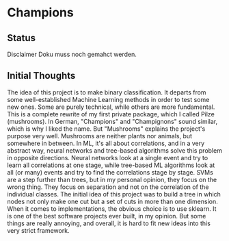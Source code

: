 # Champions 


## Status

Disclaimer Doku muss noch gemahct werden.

## Initial Thoughts

The idea of this project is to make binary classification. It departs from some well-established Machine Learning methods in order to test some new ones. Some are purely technical, while others are more fundamental. This is a complete rewrite of my first private package, which I called Pilze (mushrooms). In German, "Champions" and "Champignons" sound similar, which is why I liked the name. But "Mushrooms" explains the project's purpose very well. Mushrooms are neither plants nor animals, but somewhere in between. In ML, it's all about correlations, and in a very abstract way, neural networks and tree-based algorithms solve this problem in opposite directions. Neural networks look at a single event and try to learn all correlations at one stage, while tree-based ML algorithms look at all (or many) events and try to find the correlations stage by stage. SVMs are a step further than trees, but in my personal opinion, they focus on the wrong thing. They focus on separation and not on the correlation of the individual classes. The initial idea of this project was to build a tree in which nodes not only make one cut but a set of cuts in more than one dimension. When it comes to implementations, the obvious choice is to use sklearn. It is one of the best software projects ever built, in my opinion. But some things are really annoying, and overall, it is hard to fit new ideas into this very strict framework.

